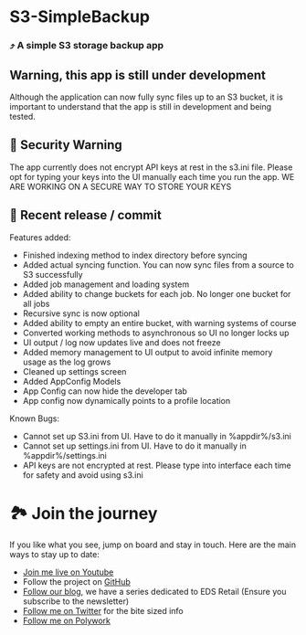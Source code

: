 #  S3-SimpleBackup
### ⤴ A simple S3 storage backup app

## Warning, this app is still under development
Although the application can now fully sync files up to an S3 bucket, it is important to understand that the app is still in development and being tested.

## 🛑 Security Warning
The app currently does not encrypt API keys at rest in the s3.ini file. Please opt for typing your keys into the UI manually each time you run the app. 
WE ARE WORKING ON A SECURE WAY TO STORE YOUR KEYS

## 👀 Recent release / commit

 Features added:

- Finished indexing method to index directory before syncing
- Added actual syncing function. You can now sync files from a source to S3 successfully
- Added job management and loading system
- Added ability to change buckets for each job. No longer one bucket for all jobs
- Recursive sync is now optional
- Added ability to empty an entire bucket, with warning systems of course
- Converted working methods to asynchronous so UI no longer locks up
- UI output / log now updates live and does not freeze
- Added memory management to UI output to avoid infinite memory usage as the log grows
- Cleaned up settings screen
- Added AppConfig Models
- App Config can now hide the developer tab
- App config now dynamically points to a profile location

Known Bugs:
- Cannot set up S3.ini from UI. Have to do it manually in %appdir%/s3.ini
- Cannot set up settings.ini from UI. Have to do it manually in %appdir%/settings.ini
- API keys are not encrypted at rest. Please type into interface each time for safety and avoid using s3.ini

# 🏞 Join the journey 

If you like what you see, jump on board and stay in touch. Here are the main ways to stay up to date:

- [Join me live on Youtube](https://www.youtube.com/@ekronds)
- Follow the project on [GitHub](https://github.com/c0der4t/EDS_Retail/)
- [Follow our blog](https://blog.ekronds.co.za/series/eds-retail), we have a series dedicated to EDS Retail (Ensure you subscribe to the newsletter)
- [Follow me on Twitter](https://twitter.com/EkronMonte) for the bite sized info
- [Follow me on Polywork](https://www.polywork.com/c0der4t)
